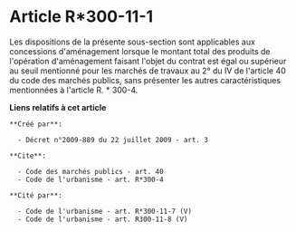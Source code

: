 # Article R*300-11-1

Les dispositions de la présente sous-section sont applicables aux concessions d'aménagement lorsque le montant total des
produits de l'opération d'aménagement faisant l'objet du contrat est égal ou supérieur au seuil mentionné pour les marchés de
travaux au 2° du IV de l'article 40 du code des marchés publics, sans présenter les autres caractéristiques mentionnées à
l'article R. * 300-4.

**Liens relatifs à cet article**

	**Créé par**:

	  - Décret n°2009-889 du 22 juillet 2009 - art. 3

	**Cite**:

	  - Code des marchés publics - art. 40
	  - Code de l'urbanisme - art. R*300-4

	**Cité par**:

	  - Code de l'urbanisme - art. R*300-11-7 (V)
	  - Code de l'urbanisme - art. R300-11-8 (V)
